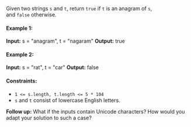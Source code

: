 Given two strings `s` and `t`, return `true` if `t` is an anagram of `s`, and `false` otherwise.

#### Example 1:

**Input:** s = "anagram", t = "nagaram"
**Output:** true

#### Example 2:

**Input:** s = "rat", t = "car"
**Output:** false

#### Constraints:

- `1 <= s.length, t.length <= 5 * 104`
- `s` and `t` consist of lowercase English letters.

**Follow up:** What if the inputs contain Unicode characters? How would you adapt your solution to such a case?